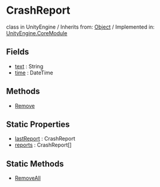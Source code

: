 # CrashReport
class in UnityEngine
 / Inherits from: <a href="https://docs.unity3d.com/6000.0/Documentation/ScriptReference/Object.html">Object</a> / Implemented in: <a href="https://docs.unity3d.com/6000.0/Documentation/ScriptReference/UnityEngine.CoreModule.html">UnityEngine.CoreModule</a>

## Fields
- <a href="https://docs.unity3d.com/6000.0/Documentation/ScriptReference/CrashReport-text.html">text</a> : String
- <a href="https://docs.unity3d.com/6000.0/Documentation/ScriptReference/CrashReport-time.html">time</a> : DateTime

## Methods
- <a href="https://docs.unity3d.com/6000.0/Documentation/ScriptReference/CrashReport.Remove.html">Remove</a>

## Static Properties
- <a href="https://docs.unity3d.com/6000.0/Documentation/ScriptReference/CrashReport-lastReport.html">lastReport</a> : CrashReport
- <a href="https://docs.unity3d.com/6000.0/Documentation/ScriptReference/CrashReport-reports.html">reports</a> : CrashReport[]

## Static Methods
- <a href="https://docs.unity3d.com/6000.0/Documentation/ScriptReference/CrashReport.RemoveAll.html">RemoveAll</a>
